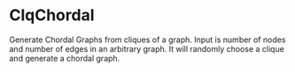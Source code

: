 # ClqChordal
Generate Chordal Graphs from cliques of a graph.
Input is number of nodes and number of edges in an arbitrary graph.
It will randomly choose a clique and generate a chordal graph.

